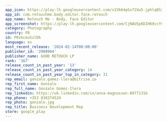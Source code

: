 ```yaml
---
app_icon: https://play-lh.googleusercontent.com/x1Vb64pGsf2Xw5-jphlq8Sy-wbR24sDD3x3eHxlZLL9sfVSOIWsOIXYwrtQAogUK3sM
app_id: com.retouchme.body.editor.face.retouch
app_name: Retouch Me - Body, Face Editor
app_screenshot: https://play-lh.googleusercontent.com/CjNAU5p6DIH69ccYCJm2B-V-mA53Bg8KGn37QEPTKdzyhRfS98bcf9rTpfi_DhWAUEI
category: Photography
country: FR
id: P0zkceuSzlDk
language: es
most_recent_release: '2024-02-14T00:00:00'
publisher_id: '2908964'
publisher_name: GOOD RETOUCH LP
rank: '167'
release_count_in_past_year: '13'
release_count_in_past_year_category: 14
release_count_in_past_year_top_in_category: 31
rep_email: gonzalo.gomez-llera@bitrise.io
rep_first_name: Gonzalo
rep_full_name: Gonzalo Gomez-Ilera
rep_linkedin: https://uk.linkedin.com/in/anna-magnussen-0977131b
rep_phone: +353 838374524
rep_photo: gonzalo.jpg
rep_title: Business Development Rep
store: google_play
---
```

